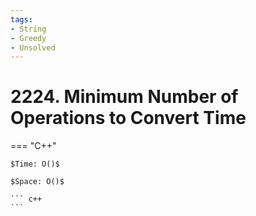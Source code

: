 ```yaml
---
tags:
- String
- Greedy
- Unsolved
---
```



# 2224. Minimum Number of Operations to Convert Time

=== "C++"

    $Time: O()$

    $Space: O()$

    ``` c++
    ```